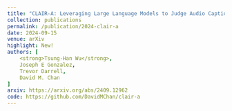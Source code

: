 ```yaml
---
title: "CLAIR-A: Leveraging Large Language Models to Judge Audio Captions"
collection: publications
permalink: /publication/2024-clair-a
date: 2024-09-15
venue: arXiv
highlight: New!
authors: [
	<strong>Tsung-Han Wu</strong>,
	Joseph E Gonzalez, 
	Trevor Darrell,
	David M. Chan
]
arxiv: https://arxiv.org/abs/2409.12962
code: https://github.com/DavidMChan/clair-a
---
```

